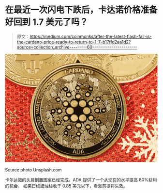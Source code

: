 # 在最近一次闪电下跌后，卡达诺价格准备好回到 1.7 美元了吗？

> 原文：<https://medium.com/coinmonks/after-the-latest-flash-fall-is-the-cardano-price-ready-to-return-to-1-7-b17ffd2aa1d2?source=collection_archive---------60----------------------->

![](img/2459624fbeccc2d9363cd72eccc1a2bd.png)

Source photo Unsplash.com

卡尔达诺的头肩倒置图案已经完成。ADA 提供了一个从现在的水平提高 80%获利的机会。
如果日线蜡烛线收于 0.85 美元以下，看涨前提将失效。